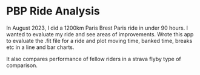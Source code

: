 # PBP Ride Analysis

In August 2023, I did a 1200km Paris Brest Paris ride in under 90 hours. I wanted to evaluate my ride and see areas of improvements. Wrote this app to evaluate the .fit file for a ride and plot moving time, banked time, breaks etc in a line and bar charts. 

It also compares performance of fellow riders in a strava flyby type of comparison. 


